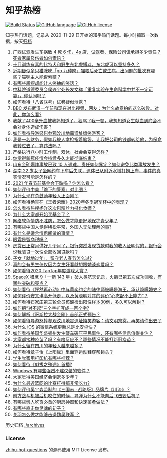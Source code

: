 # 知乎热榜
[![Build Status](https://github.com/ToWeLong/zhihu-hot-questions/workflows/CI/badge.svg)](https://github.com/ToWeLong/zhihu-hot-questions/actions)
[![GitHub language](https://img.shields.io/badge/language-golang-orange.svg)](https://golang.org/)
[![GitHub license](https://img.shields.io/github/license/ToWeLong/zhihu-hot-questions)](https://github.com/ToWeLong/zhihu-hot-questions/blob/main/LICENSE)

知乎热门话题，记录从 2020-11-29 日开始的知乎热门话题。每小时抓取一次数据，按天[归档](./archives)

<!-- BEGIN -->

1. [广西试驾发生车祸致 4 死 6 伤，4s 店、试驾者、保险公司该承担多少责任？死者家属及伤者如何索赔？](https://www.zhihu.com/question/440955191)
1. [十只训练有素的比特犬和野生东北虎搏斗，东北虎可以坚持多久？](https://www.zhihu.com/question/440430411)
1. [近期疑似多只猫咪吃「go 九种肉」猫粮后死亡或生病，出问题的批次有哪些？猫咪主人能否索赔？](https://www.zhihu.com/question/380058906)
1. [有哪些超短却能让人笑抽的笑话？](https://www.zhihu.com/question/40173466)
1. [中科院道德委员会侯兴宇处长发文称「重复实验在生命科学中并不一定可靠」，你认同吗？](https://www.zhihu.com/question/441079956)
1. [如何看待「八省联考」试卷疑似泄露？](https://www.zhihu.com/question/440837838)
1. [BBC 发布武汉一年前和现在对比视频，网友：为什么故意拍的这么破败。对此，你怎么看?](https://www.zhihu.com/question/440241502)
1. [我献了400毫升血被我妈知道了，狠骂了我一顿，我想知道女生献血到底会不会对身体造成伤害？](https://www.zhihu.com/question/433360504)
1. [如何看待导游怒怼参观汶川地震遗址嬉笑游客？](https://www.zhihu.com/question/441061921)
1. [我是一名财务，假如我被人拿枪指着脑袋，让我把公司的钱都转给他，为保命我转过去了，算违法吗？](https://www.zhihu.com/question/440627820)
1. [严格执行八小时工作制，双休，社会会变得怎样？](https://www.zhihu.com/question/401128014)
1. [你觉得新冠疫情会持续多久才能彻底结束？](https://www.zhihu.com/question/435771594)
1. [山东金矿爆炸事故已致 10 人遇难，责任如何界定？如何避免此类事故发生？](https://www.zhihu.com/question/441130462)
1. [湖南 22 岁女子坐网约车下车后失联，遗体已从附近水域打捞上岸，事件的真实情况可能是怎样的？](https://www.zhihu.com/question/441051026)
1. [2021 年春节前基金会下跌吗？你怎么看？](https://www.zhihu.com/question/440226647)
1. [如何评价中美「跪下的警察」对比图？](https://www.zhihu.com/question/441025450)
1. [为什么现在总鼓励年轻人正面刚？](https://www.zhihu.com/question/440608876)
1. [如何看待杨幂在《王者荣耀》2020年冬季冠军杯中的表现？](https://www.zhihu.com/question/441015671)
1. [怎么看待热搜杨洋这次怼粉丝力挺化妆师？](https://www.zhihu.com/question/441140743)
1. [为什么大家都开始买基金了？](https://www.zhihu.com/question/440302773)
1. [网络软色情防不胜防，怎么做才能更好地保护青少年？](https://www.zhihu.com/question/440682621)
1. [有哪些中国人觉得稀松平常，外国人无法理解的事?](https://www.zhihu.com/question/435879884)
1. [有什么是适合情侣间做的事情？](https://www.zhihu.com/question/23415480)
1. [眼霜是智商税吗？](https://www.zhihu.com/question/66532432)
1. [房贷已正常月供好几个月了，银行突然发现贷款时我的收入证明假的，银行会说我骗贷一次性全部收回贷款吗？](https://www.zhihu.com/question/439954077)
1. [子女「就地过年」，留守老人春节怎么过?](https://www.zhihu.com/question/440331426)
1. [真的会有男生仅仅因为女生好看就想跟她谈恋爱吗？](https://www.zhihu.com/question/433954266)
1. [如何看待2020 TapTap年度游戏大赏？](https://www.zhihu.com/question/440609958)
1. [SpaceX 猎鹰 9「一箭 143 星」破人类航天记录，火箭已第五次成功回收，有哪些突破和亮点？](https://www.zhihu.com/question/441030340)
1. [如何看待《怦然再心动》中与黄奕约会的陆律师被曝是海王，承认隐瞒婚史？](https://www.zhihu.com/question/441067373)
1. [如何评价安又琪高开低走，以及黄晓明对其的评价“心态配不上能力”？](https://www.zhihu.com/question/440643755)
1. [如何看待石家庄第三轮全员核酸检出阳性样本30例，多久可以解封？](https://www.zhihu.com/question/440730211)
1. [如何把“对不起”三个字扩写成一百个字?](https://www.zhihu.com/question/429428461)
1. [如何解析《哥斯拉大战金刚》首部正式预告？](https://www.zhihu.com/question/441039069)
1. [如何看待导游怒㨃参观汶川地震遗址嬉笑游客：请文明祭奠，再笑请你出去？](https://www.zhihu.com/question/441062228)
1. [为什么 iOS 的微信系统更新总是比安卓快？](https://www.zhihu.com/question/440603875)
1. [如何看待美国华盛顿州发生警车碾压平民事件，还有哪些信息值得关注？](https://www.zhihu.com/question/441065641)
1. [大家都接种疫苗了吗？有啥反应不？哪些情况不能打新冠疫苗？](https://www.zhihu.com/question/439302354)
1. [为什么留在四川的年轻人越来越多？](https://www.zhihu.com/question/440642378)
1. [如何看待章子怡《上阳赋》里面穿运动鞋穿帮镜头？](https://www.zhihu.com/question/440278109)
1. [学生党家用打印机有哪些推荐？](https://www.zhihu.com/question/265997721)
1. [如何看待《魁拔之殊途》首播?](https://www.zhihu.com/question/439768034)
1. [Windows 有哪些强烈不建议装的软件？](https://www.zhihu.com/question/392313958)
1. [大家觉得美国经济会倒退多少年？](https://www.zhihu.com/question/438772689)
1. [为什么最近篮网的比赛打得都非常吃力?](https://www.zhihu.com/question/440944263)
1. [如何评价吴宇森监制的《三国志 · 战略版》品牌片《川流》？](https://www.zhihu.com/question/439470277)
1. [前方战斗机被后机咬住的时候，导弹为什么不能向后飞击毁后机？](https://www.zhihu.com/question/440057766)
1. [有哪些懒人吃货必备的厨房神器和快速菜肴做法？](https://www.zhihu.com/question/41442148)
1. [有哪些直击你灵魂的句子？](https://www.zhihu.com/question/370580119)
1. [关羽怎么做才能够击退魏吴联军 ？](https://www.zhihu.com/question/436845089)

<!-- END -->

历史归档 [./archives](./archives)


### License
[zhihu-hot-questions](https://github.com/towelong/zhihu-hot-questions) 的源码使用 MIT License 发布。